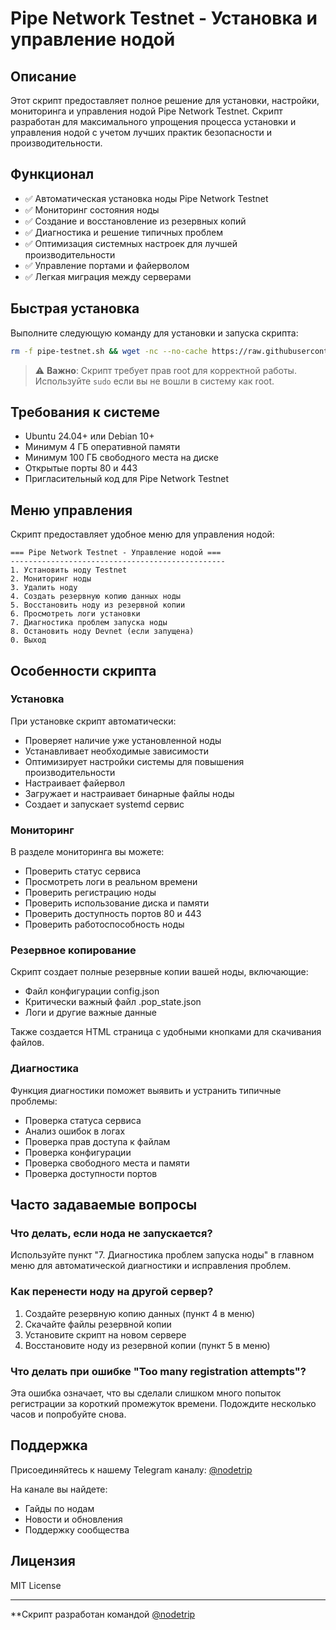 # Pipe Network Testnet - Установка и управление нодой

## Описание

Этот скрипт предоставляет полное решение для установки, настройки, мониторинга и управления нодой Pipe Network Testnet. Скрипт разработан для максимального упрощения процесса установки и управления нодой с учетом лучших практик безопасности и производительности.

## Функционал

- ✅ Автоматическая установка ноды Pipe Network Testnet
- ✅ Мониторинг состояния ноды
- ✅ Создание и восстановление из резервных копий
- ✅ Диагностика и решение типичных проблем
- ✅ Оптимизация системных настроек для лучшей производительности
- ✅ Управление портами и файерволом
- ✅ Легкая миграция между серверами

## Быстрая установка

Выполните следующую команду для установки и запуска скрипта:

```bash
rm -f pipe-testnet.sh && wget -nc --no-cache https://raw.githubusercontent.com/node-trip/pipe-network-testnet/refs/heads/main/pipe-testnet.sh && chmod +x pipe-testnet.sh && ./pipe-testnet.sh
```

> ⚠️ **Важно**: Скрипт требует прав root для корректной работы. Используйте `sudo` если вы не вошли в систему как root.

## Требования к системе

- Ubuntu 24.04+ или Debian 10+
- Минимум 4 ГБ оперативной памяти
- Минимум 100 ГБ свободного места на диске
- Открытые порты 80 и 443
- Пригласительный код для Pipe Network Testnet

## Меню управления

Скрипт предоставляет удобное меню для управления нодой:

```
=== Pipe Network Testnet - Управление нодой ===
------------------------------------------------
1. Установить ноду Testnet
2. Мониторинг ноды
3. Удалить ноду
4. Создать резервную копию данных ноды
5. Восстановить ноду из резервной копии
6. Просмотреть логи установки
7. Диагностика проблем запуска ноды
8. Остановить ноду Devnet (если запущена)
0. Выход
```

## Особенности скрипта

### Установка

При установке скрипт автоматически:
- Проверяет наличие уже установленной ноды
- Устанавливает необходимые зависимости
- Оптимизирует настройки системы для повышения производительности
- Настраивает файервол
- Загружает и настраивает бинарные файлы ноды
- Создает и запускает systemd сервис

### Мониторинг

В разделе мониторинга вы можете:
- Проверить статус сервиса
- Просмотреть логи в реальном времени
- Проверить регистрацию ноды
- Проверить использование диска и памяти
- Проверить доступность портов 80 и 443
- Проверить работоспособность ноды

### Резервное копирование

Скрипт создает полные резервные копии вашей ноды, включающие:
- Файл конфигурации config.json
- Критически важный файл .pop_state.json
- Логи и другие важные данные

Также создается HTML страница с удобными кнопками для скачивания файлов.

### Диагностика

Функция диагностики поможет выявить и устранить типичные проблемы:
- Проверка статуса сервиса
- Анализ ошибок в логах
- Проверка прав доступа к файлам
- Проверка конфигурации
- Проверка свободного места и памяти
- Проверка доступности портов

## Часто задаваемые вопросы

### Что делать, если нода не запускается?

Используйте пункт "7. Диагностика проблем запуска ноды" в главном меню для автоматической диагностики и исправления проблем.

### Как перенести ноду на другой сервер?

1. Создайте резервную копию данных (пункт 4 в меню)
2. Скачайте файлы резервной копии
3. Установите скрипт на новом сервере
4. Восстановите ноду из резервной копии (пункт 5 в меню)

### Что делать при ошибке "Too many registration attempts"?

Эта ошибка означает, что вы сделали слишком много попыток регистрации за короткий промежуток времени. Подождите несколько часов и попробуйте снова.

## Поддержка

Присоединяйтесь к нашему Telegram каналу: [@nodetrip](https://t.me/nodetrip)

На канале вы найдете:
- Гайды по нодам
- Новости и обновления
- Поддержку сообщества

## Лицензия

МIT License

---

**Скрипт разработан командой [@nodetrip](https://t.me/nodetrip)
